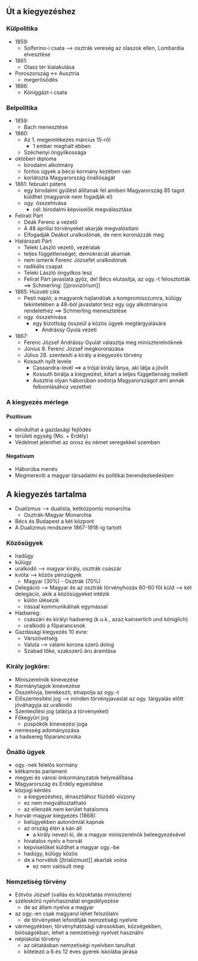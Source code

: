 ## Út a kiegyezéshez
### Külpolitika
- 1859:
	- Solferino-i csata --> osztrák vereség az olaszok ellen, Lombardia elvesztése
- 1861:
	- Olasz tér kialakulása
- Poroszország <-> Ausztria
	- megerősödés
- 1866:
	- Königgázt-i csata
### Belpolitika
- 1859:
	- Bach menesztése
- 1860:
	- Az 1. megemlékezés március 15-ről
		- 1 ember meghalt ebben
	- Széchenyi öngyilkossága
- októberi diploma
	- birodalmi alkotmány
	- fontos ügyek a bécsi kormány kezében van
	- korlátozta Magyarország önállóságát
- 1861: februári pátens
	- egy birodalmi gyűlést állítanak fel amiben Magyarország 85 tagot küldhet (magyarok nem fogadják el)
	- ogy. összehívása
		- cél: birodalmi képviselők megválasztása
- Felirati Párt
	- Deák Ferenc a vezető
	- A 48 áprilisi törvényeket akarják megvalósítani
	- Elfogadják Deákot uralkodónak, de nem koronázzák meg
- Határozati Párt
	- Teleki László vezető, vezéralak
	- teljes függetlenséget, demokráciát akarnak
	- nem ismerik Ferenc Józsefet uralkodónak
	- radikális csapat
	- Teleki László öngyilkos lesz
	- Felirat Párt javaslata győz, de! Bécs elutasítja, az ogy.-t felosztották ==> Schmerling: [[provizórium]]
- 1865: Húsvéti cikk
	- Pesti napló; a magyarok hajlandóak a kompromisszumra, külügy tekintetében a 48-ból javaslatot tesz egy úgy alkotmányos rendelethez ==> Schmerling menesztelése
	- ogy. összehívása
		- egy bizottság összeül a közös ügyek megtárgyalására
			- Andrássy Gyula vezeti
- 1867:
	- Ferenc József Andrássy Gyulát választja meg miniszterelnöknek
	- Június 8. Ferenc József megkoronázása
	- Július 28. szentesíti a király a kiegyezés törvény
	- Kossuth nyílt levele
		- Cassandra-levél ==> a trójai király lánya, aki látja a jövőt
		- Kossuth bírálja a kiegyezést, kitart a teljes függetlenség mellett
		- Ausztria olyan háborúban sodorja Magyarországot ami annak felbomlásához vezethet
### A kiegyezés mérlege
#### Pozitívum
- elindulhat a gazdasági fejlődés
- területi egység (Mo. + Erdély)
- Védelmet jelenthet az orosz és német seregekkel szemben
#### Negatívum
- Háborúba menés
- Megmerevíti a magyar társadalmi és politikai berendezkedésben
## A kiegyezés tartalma
- Dualizmus --> dualista, kétközpontú monarchia
	- Osztrák-Magyar Monarchia
- Bécs és Budapest a két központ
- A Dualizmus rendszere 1867-1918-ig tartott
### Közösügyek
- hadügy
- külügy
- uralkodó --> magyar király, osztrák császár
- kvóta --> közös pénzügyek
	- Magyar (30%) - Osztrák (70%)
- Delegáció --> Magyar és az osztrák törvényhozás 60-60 főt küld --> két delegáció, akik a közösügyeket intézik
	- külön ülésezik
	- írással kommunikálnak egymással
- Hadsereg:
	- császári és királyi hadsereg (k.u.k., azaz kainserlich und königlich)
	- uralkodó a főparancsnok
- Gazdasági kiegyezés 10 évre:
	- Várszövetség
	- Valuta --> valami korona szerű dolog
	- Szabad tőke, szakszerű áru áramlása
### Király jogköre:
- Miniszerelnök kinevezése
- Kormánytagok kinevezése
- Összehívja, berekeszti, elnapolja az ogy.-t
- Előszentesítési jog --> minden törvényjavaslat az ogy. tárgyalás előtt jóváhagyja az uralkodó
- Szentesítési jog (aláírja a törvényeket)
- Főkegyűri jog
	- püspökök kinevezési joga
- nemesség adományozása
- a hadsereg főparancsnoka
### Önálló ügyek
- ogy.-nek felelős kormány
- kétkamrás parlament
- megyei és városi önkormányzatok helyreállítása
- Magyarország és Erdély egyesítése
- közjogi kérdés
	- a kiegyezéshez, dinasztiához fűződő viszony
	- ez nem megváltoztatható
	- az ellenzék nem kerület hatalomra
- horvát-magyar kiegyezés (1868):
	- belügyekben autonómiát kapnak
	- az ország élén a kán áll
		- a király nevezi ki, de a magyar miniszerelnök beleegyezésével
	- hivatalos nyelv a horvát
	- képviselőket küldhet a magyar ogy.-be
	- hadügy, külügy közös
	- de a horvátok [[trializmust]] akartak volna
		- ez nem valósult meg
### Nemzetiség törvény
- Eötvös József (vallás és közoktatás minisztere)
- széleskörű nyelvhasználat engedélyezése
	- de az állam nyelve a magyar
- az ogy.-en csak magyarul lehet felszólalni
	- de törvényeket lefordítják nemzetiségi nyelvre
- vármegyékben, törvényhatósági városokban, községekben, bíróságokban, lehet a nemzetiségi nyelvet használni
- népiskolai törvény
	- az oktatásban nemzetiségi nyelvben tanulhat
	- kötelező a 6 és 12 éves gyerek iskolába járása